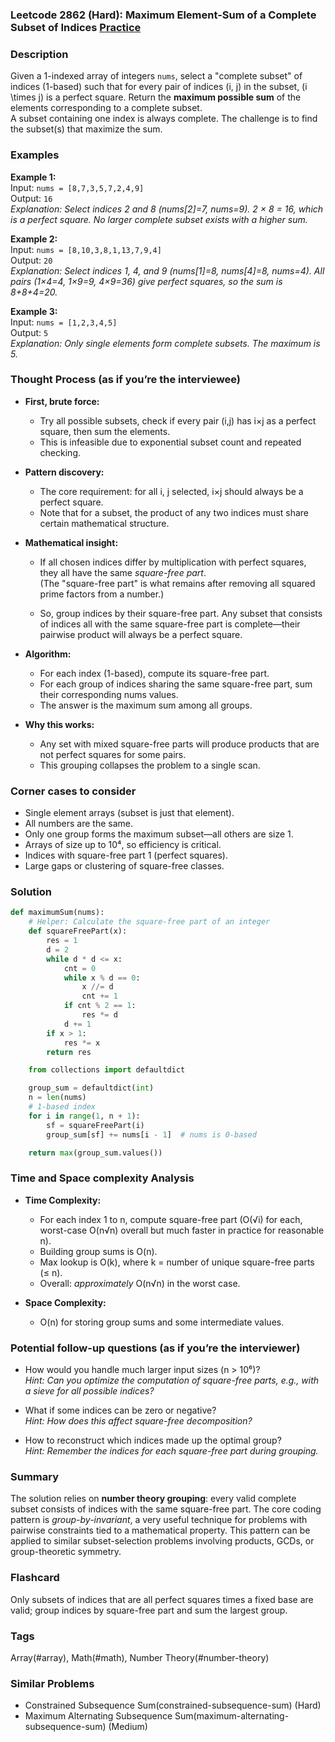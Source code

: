 ### Leetcode 2862 (Hard): Maximum Element-Sum of a Complete Subset of Indices [Practice](https://leetcode.com/problems/maximum-element-sum-of-a-complete-subset-of-indices)

### Description  
Given a 1-indexed array of integers `nums`, select a "complete subset" of indices (1-based) such that for every pair of indices \(i, j\) in the subset, \(i \times j\) is a perfect square. Return the **maximum possible sum** of the elements corresponding to a complete subset.  
A subset containing one index is always complete. The challenge is to find the subset(s) that maximize the sum.

### Examples  

**Example 1:**  
Input: `nums = [8,7,3,5,7,2,4,9]`  
Output: `16`  
*Explanation: Select indices 2 and 8 (nums[2]=7, nums=9). 2 × 8 = 16, which is a perfect square. No larger complete subset exists with a higher sum.*

**Example 2:**  
Input: `nums = [8,10,3,8,1,13,7,9,4]`  
Output: `20`  
*Explanation: Select indices 1, 4, and 9 (nums[1]=8, nums[4]=8, nums=4). All pairs (1×4=4, 1×9=9, 4×9=36) give perfect squares, so the sum is 8+8+4=20.*

**Example 3:**  
Input: `nums = [1,2,3,4,5]`  
Output: `5`  
*Explanation: Only single elements form complete subsets. The maximum is 5.*

### Thought Process (as if you’re the interviewee)  
- **First, brute force:**  
  - Try all possible subsets, check if every pair (i,j) has i×j as a perfect square, then sum the elements.  
  - This is infeasible due to exponential subset count and repeated checking.

- **Pattern discovery:**  
  - The core requirement: for all i, j selected, i×j should always be a perfect square.
  - Note that for a subset, the product of any two indices must share certain mathematical structure.

- **Mathematical insight:**  
  - If all chosen indices differ by multiplication with perfect squares, they all have the same *square-free part*.  
    (The "square-free part" is what remains after removing all squared prime factors from a number.)

  - So, group indices by their square-free part. Any subset that consists of indices all with the same square-free part is complete—their pairwise product will always be a perfect square.

- **Algorithm:**  
  - For each index (1-based), compute its square-free part.
  - For each group of indices sharing the same square-free part, sum their corresponding nums values.
  - The answer is the maximum sum among all groups.

- **Why this works:**  
  - Any set with mixed square-free parts will produce products that are not perfect squares for some pairs.
  - This grouping collapses the problem to a single scan.

### Corner cases to consider  
- Single element arrays (subset is just that element).
- All numbers are the same.
- Only one group forms the maximum subset—all others are size 1.
- Arrays of size up to 10⁴, so efficiency is critical.
- Indices with square-free part 1 (perfect squares).
- Large gaps or clustering of square-free classes.

### Solution

```python
def maximumSum(nums):
    # Helper: Calculate the square-free part of an integer
    def squareFreePart(x):
        res = 1
        d = 2
        while d * d <= x:
            cnt = 0
            while x % d == 0:
                x //= d
                cnt += 1
            if cnt % 2 == 1:
                res *= d
            d += 1
        if x > 1:
            res *= x
        return res

    from collections import defaultdict

    group_sum = defaultdict(int)
    n = len(nums)
    # 1-based index
    for i in range(1, n + 1):
        sf = squareFreePart(i)
        group_sum[sf] += nums[i - 1]  # nums is 0-based

    return max(group_sum.values())
```

### Time and Space complexity Analysis  

- **Time Complexity:**  
  - For each index 1 to n, compute square-free part (O(√i) for each, worst-case O(n√n) overall but much faster in practice for reasonable n).
  - Building group sums is O(n).
  - Max lookup is O(k), where k = number of unique square-free parts (≤ n).
  - Overall: *approximately* O(n√n) in the worst case.

- **Space Complexity:**  
  - O(n) for storing group sums and some intermediate values.

### Potential follow-up questions (as if you’re the interviewer)  

- How would you handle much larger input sizes (n > 10⁶)?  
  *Hint: Can you optimize the computation of square-free parts, e.g., with a sieve for all possible indices?*

- What if some indices can be zero or negative?  
  *Hint: How does this affect square-free decomposition?*

- How to reconstruct which indices made up the optimal group?  
  *Hint: Remember the indices for each square-free part during grouping.*

### Summary
The solution relies on **number theory grouping**: every valid complete subset consists of indices with the same square-free part. The core coding pattern is *group-by-invariant*, a very useful technique for problems with pairwise constraints tied to a mathematical property. This pattern can be applied to similar subset-selection problems involving products, GCDs, or group-theoretic symmetry.


### Flashcard
Only subsets of indices that are all perfect squares times a fixed base are valid; group indices by square-free part and sum the largest group.

### Tags
Array(#array), Math(#math), Number Theory(#number-theory)

### Similar Problems
- Constrained Subsequence Sum(constrained-subsequence-sum) (Hard)
- Maximum Alternating Subsequence Sum(maximum-alternating-subsequence-sum) (Medium)